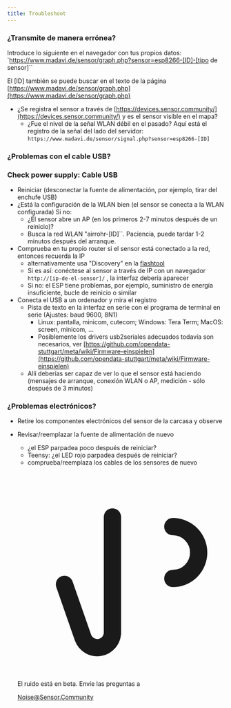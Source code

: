 ```yaml
---
title: Troubleshoot
---
```


### ¿Transmite de manera errónea?
Introduce lo siguiente en el navegador con tus propios datos:
`https://www.madavi.de/sensor/graph.php?sensor=esp8266-[ID]-[tipo de sensor]``

El [ID] también se puede buscar en el texto de la página [https://www.madavi.de/sensor/graph.php](https://www.madavi.de/sensor/graph.php)

* ¿Se registra el sensor a través de [https://devices.sensor.community/](https://devices.sensor.community/) y es el sensor visible en el mapa?
    * ¿Fue el nivel de la señal WLAN débil en el pasado?
        Aquí está el registro de la señal del lado del servidor: `https://www.madavi.de/sensor/signal.php?sensor=esp8266-[ID]`
        

### ¿Problemas con el cable USB?
### Check power supply: Cable USB
* Reiniciar (desconectar la fuente de alimentación, por ejemplo, tirar del enchufe USB)
* ¿Está la configuración de la WLAN bien (el sensor se conecta a la WLAN configurada) Si no:
    * ¿El sensor abre un AP (en los primeros 2-7 minutos después de un reinicio)?
    * Busca la red WLAN "airrohr-[ID]``. Paciencia, puede tardar 1-2 minutos después del arranque.
* Comprueba en tu propio router si el sensor está conectado a la red, entonces recuerda la IP 
    * alternativamente usa "Discovery" en la [flashtool](https://github.com/opendata-stuttgart/airrohr-firmware-flasher/)
    * Si es así: conéctese al sensor a través de IP con un navegador `http://[ip-de-el-sensor]/` , la interfaz debería aparecer 
    * Si no: el ESP tiene problemas, por ejemplo, suministro de energía insuficiente, bucle de reinicio o similar
* Conecta el USB a un ordenador y mira el registro 
    * Pista de texto en la interfaz en serie con el programa de terminal en serie (Ajustes: baud 9600, 8N1)
        * Linux: pantalla, minicom, cutecom; Windows: Tera Term; MacOS: screen, minicom, ...
        * Posiblemente los drivers usb2seriales adecuados todavía son necesarios, ver [https://github.com/opendata-stuttgart/meta/wiki/Firmware-einspielen](https://github.com/opendata-stuttgart/meta/wiki/Firmware-einspielen)     
    * Allí deberías ser capaz de ver lo que el sensor está haciendo (mensajes de arranque, conexión WLAN o AP, medición - sólo después de 3 minutos)

### ¿Problemas electrónicos?
* Retire los componentes electrónicos del sensor de la carcasa y observe
* Revisar/reemplazar la fuente de alimentación de nuevo
    * ¿el ESP parpadea poco después de reiniciar?
    * Teensy: ¿el LED rojo parpadea después de reiniciar?
    * comprueba/reemplaza los cables de los sensores de nuevo


  <div class="max-w-screen-xl mx-auto pt-5">
      <div class="p-2 rounded-lg bg-indigo-100 shadow-lg sm:p-3">
      <div class="flex items-center">
            <span class="p-2 rounded-lg bg-indigo-500">
              <svg class="h-8 w-8 text-white" fill="none" viewBox="0 0 24 24" stroke="currentColor">
                <path stroke-linecap="round" stroke-linejoin="round" stroke-width="2" d="M11 5.882V19.24a1.76 1.76 0 01-3.417.592l-2.147-6.15M18 13a3 3 0 100-6M5. 436 13.683A4.001 4.001 0 017 6h1.832c4.1 0 7.625-1.234 9.168-3v14c-1.543-1.766-5.067-3-9.168-3H7a3.988 3.988 0 01-1.564-.317z" />
              </svg>
            </span>
        <div class="flex flex-wrap">
          <div class="flex-wrap flex">
            <p class="pt-1 text-indigo-700 font-medium">
                El ruido está en beta. Envíe las preguntas a </p>
          <a href="mailto:Noise@Sensor.Community" class="ml-1 font-medium underline text-white hover:text-yellow-600">
                  Noise@Sensor.Community</a>
          </div>
           </div>
      </div>
    </div>
  </div>